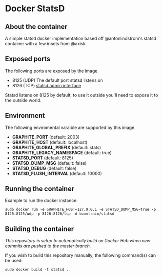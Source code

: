# Docker StatsD

## About the container
A simple statsd docker implementation based off @antonlindstrom's statsd container with a few insets from @axisk.

## Exposed ports

The following ports are exposed by the image.

- 8125 (UDP) The default port statsd listens on
- 8126 (TCP) [statsd admin interface](https://github.com/etsy/statsd/blob/master/docs/admin_interface.md)


Statsd listens on 8125 by default, to use it outside you'll need to expose it
to the outside world.

## Environment

The following enviromental varaible are supported by this image.

- **GRAPHITE_PORT** (default: 2003)
- **GRAPHITE_HOST**  (default: localhost)
- **GRAPHITE_GLOBAL_PREFIX**      (default: stats)
- **GRAPHITE_LEGACY_NAMESPACE**   (default: true)
- **STATSD_PORT**                 (default: 8125)
- **STATSD_DUMP_MSG**             (default: false)
- **STATSD_DEBUG**                (default: false)
- **STATSD_FLUSH_INTERVAL**       (default: 10000)

## Running the container

Example to run the docker instance:

```
sudo docker run -e GRAPHITE_HOST=127.0.0.1 -e STATSD_DUMP_MSG=true -p 8125:8125/udp -p 8126:8126/tcp -d boomtrain/statsd
```

## Building the container

*This repository is setup to automatically build on Docker Hub when new commits are pushed to the master branch.*

If you wish to build this repository manually, the following command(s) can be used:

```sudo docker build -t statsd . ```
